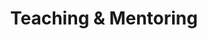 ---
title: Teaching & Mentoring
university_courses:
  - title: Advanced Web Development
    institution: University of Technology
    institutionUrl: "https://universityoftech.edu"
    courseUrl: "https://universityoftech.edu/courses/advanced-web-dev"
    period: Fall 2023 - Present
    role: Adjunct Professor
    description: Teaching modern web development concepts including React, Next.js, and TypeScript. Course focuses on building scalable applications and implementing best practices in software development.
  - title: Introduction to Programming
    institution: Tech Academy
    institutionUrl: "https://techacademy.edu"
    courseUrl: "https://techacademy.edu/courses/intro-programming"
    period: Spring 2023
    role: Guest Lecturer
    description: Taught fundamental programming concepts to beginners, focusing on JavaScript and basic web development principles.
workshops_training:
  - title: React Development Bootcamp
    institution: Tech Education Center
    institutionUrl: "https://techeducation.edu"
    courseUrl: "https://techeducation.edu/bootcamps/react"
    period: Summer 2023
    role: Lead Instructor
    description: Conducted an intensive 8-week bootcamp covering React fundamentals, state management, and advanced patterns.
  - title: TypeScript Masterclass
    institution: Developer Institute
    institutionUrl: "https://developerinstitute.edu"
    courseUrl: "https://developerinstitute.edu/workshops/typescript"
    period: Winter 2023
    role: Workshop Facilitator
    description: Led a series of workshops on TypeScript, covering type system, generics, and advanced type patterns.
mentoring:
  - title: Code Mentorship Program
    institution: Tech Community
    institutionUrl: "https://techcommunity.org"
    courseUrl: "https://techcommunity.org/mentorship"
    period: 2023 - Present
    role: Senior Mentor
    description: Mentoring junior developers in web development, providing guidance on best practices, code reviews, and career development.
--- 